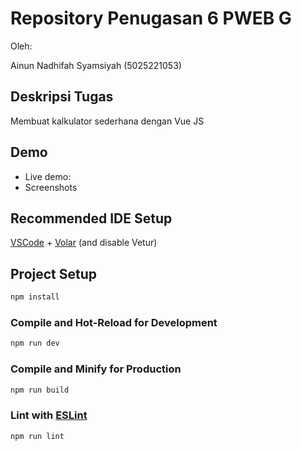 # Repository Penugasan 6 PWEB G

Oleh:

Ainun Nadhifah Syamsiyah (5025221053)

## Deskripsi Tugas

Membuat kalkulator sederhana dengan Vue JS

## Demo

- Live demo:
- Screenshots

## Recommended IDE Setup

[VSCode](https://code.visualstudio.com/) + [Volar](https://marketplace.visualstudio.com/items?itemName=Vue.volar) (and disable Vetur)

## Project Setup

```sh
npm install
```

### Compile and Hot-Reload for Development

```sh
npm run dev
```

### Compile and Minify for Production

```sh
npm run build
```

### Lint with [ESLint](https://eslint.org/)

```sh
npm run lint
```
